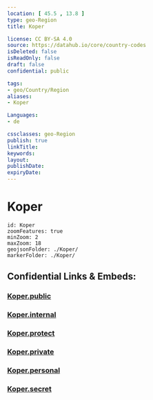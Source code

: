 ```yaml
---
location: [ 45.5 , 13.8 ] 
type: geo-Region
title: Koper

license: CC BY-SA 4.0
source: https://datahub.io/core/country-codes
isDeleted: false
isReadOnly: false
draft: false
confidential: public

tags:
- geo/Country/Region
aliases:
- Koper

Languages:
- de

cssclasses: geo-Region
publish: true
linkTitle: 
keywords: 
layout: 
publishDate: 
expiryDate: 
---
```


# Koper

```leaflet
id: Koper
zoomFeatures: true 
minZoom: 2 
maxZoom: 18
geojsonFolder: ./Koper/
markerFolder: ./Koper/
```


## Confidential Links & Embeds: 

### [Koper.public](/_public/\Earth\Continent\Europe\Europe~Central\Slovenia\Regions~Slovenia\Obalno-kraška\counties~Obalno-kraškaKoper.public.md) 

### [Koper.internal](/_internal/\Earth\Continent\Europe\Europe~Central\Slovenia\Regions~Slovenia\Obalno-kraška\counties~Obalno-kraškaKoper.internal.md) 

### [Koper.protect](/_protect/\Earth\Continent\Europe\Europe~Central\Slovenia\Regions~Slovenia\Obalno-kraška\counties~Obalno-kraškaKoper.protect.md) 

### [Koper.private](/_private/\Earth\Continent\Europe\Europe~Central\Slovenia\Regions~Slovenia\Obalno-kraška\counties~Obalno-kraškaKoper.private.md) 

### [Koper.personal](/_personal/\Earth\Continent\Europe\Europe~Central\Slovenia\Regions~Slovenia\Obalno-kraška\counties~Obalno-kraškaKoper.personal.md) 

### [Koper.secret](/_secret/\Earth\Continent\Europe\Europe~Central\Slovenia\Regions~Slovenia\Obalno-kraška\counties~Obalno-kraškaKoper.secret.md)

